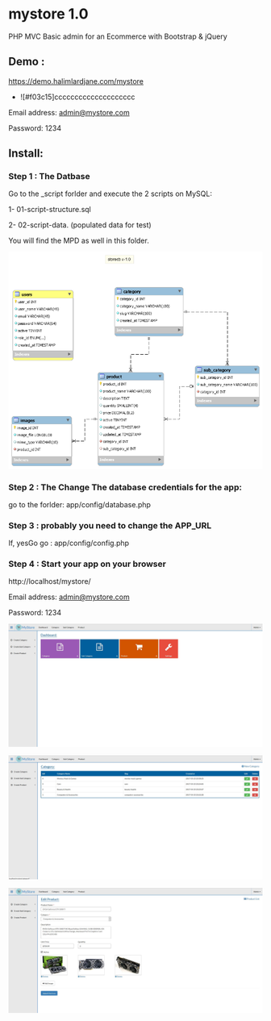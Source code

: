 # mystore 1.0
PHP MVC Basic admin for an Ecommerce with Bootstrap & jQuery

## Demo : 
https://demo.halimlardjane.com/mystore

- ![#f03c15]cccccccccccccccccccc

Email address: admin@mystore.com

Password: 1234

## Install:

### Step 1 : The Datbase

Go to the _script forlder and execute the 2 scripts on MySQL:

1- 01-script-structure.sql

2- 02-script-data. (populated data for test)


You will find the MPD as well in this folder.

![alt tag](https://github.com/halimus/mystore/blob/master/_scripts/storedb.png)



### Step 2 : The Change The database credentials for the app:

go to the forlder: app/config/database.php 

### Step 3 : probably you need to change the APP_URL

If, yesGo go : app/config/config.php


### Step 4 : Start your app on your browser

http://localhost/mystore/

Email address: admin@mystore.com

Password: 1234


![alt tag](https://github.com/halimus/mystore/blob/master/public/images/demo1.jpg)


![alt tag](https://github.com/halimus/mystore/blob/master/public/images/demo2.jpg)


![alt tag](https://github.com/halimus/mystore/blob/master/public/images/demo3.jpg)






